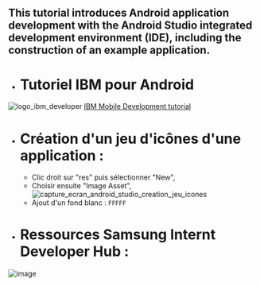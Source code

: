 This tutorial introduces Android application development with the Android Studio integrated development environment (IDE), including the construction of an example application.
----
- # Tutoriel IBM pour Android
![logo_ibm_developer](https://user-images.githubusercontent.com/19194678/50427123-de112a80-089f-11e9-8ac3-e288f840d4ec.png)
[IBM Mobile Development tutorial](https://developer.ibm.com/tutorials/develop-android-applications-with-android-studio/)

- # Création d'un jeu d'icônes d'une application :
  - Clic droit sur "res" puis sélectionner "New",
  - Choisir ensuite "Image Asset",
![capture_ecran_android_studio_creation_jeu_icones](https://user-images.githubusercontent.com/19194678/51151447-34540680-186b-11e9-8c53-b05c20ec72bd.png)
  - Ajout d'un fond blanc : `FFFFF`

- # Ressources Samsung Internt Developer Hub :
![image](https://user-images.githubusercontent.com/19194678/51184679-4e2a3380-18d5-11e9-9b62-bf93f5f7acff.png)